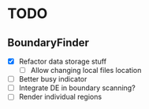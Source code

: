 # TODO

## BoundaryFinder

- [x] Refactor data storage stuff
  - [ ] Allow changing local files location 
- [ ] Better busy indicator
- [ ] Integrate DE in boundary scanning?
- [ ] Render individual regions
